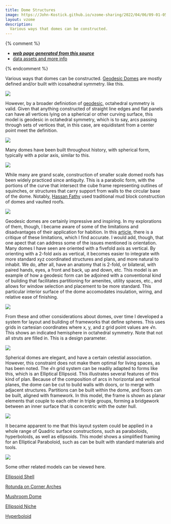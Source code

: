 ```yaml
---
title: Dome Structures
image: https://John-Kostick.github.io/vzome-sharing/2022/04/06/09-01-05-30-gon-field-geodesicvZome/30-gon-field-geodesicvZome.png
layout: vzome
description:
  Various ways that domes can be constructed. 
---
```


{% comment %}
 - [***web page generated from this source***][post]
 - [data assets and more info][github]

[post]: <https://John-Kostick.github.io/vzome-sharing/2022/04/06/30-gon-field-geodesicvZome-09-01-05.html>
[github]: <https://github.com/John-Kostick/vzome-sharing/tree/main/2022/04/06/09-01-05-30-gon-field-geodesicvZome/>
{% endcomment %}

  Various ways that domes can be constructed. [Geodesic Domes](https://en.wikipedia.org/wiki/Geodesic_dome) are mostly defined and/or built with icosahedral symmetry. like this.

<vzome-viewer style="width: 100%; height: 100vh;"
       src="https://John-Kostick.github.io/vzome-sharing/2022/04/06/09-01-05-30-gon-field-geodesicvZome/30-gon-field-geodesicvZome.vZome" >
  <img src="https://John-Kostick.github.io/vzome-sharing/2022/04/06/09-01-05-30-gon-field-geodesicvZome/30-gon-field-geodesicvZome.png" />
</vzome-viewer>

 However, by a broader definiotion of [geodesic](https://www.lexico.com/en/definition/geodesic), octahedral symmetry is valid.  Given that anything constructed of straight line edges and flat panels can have all vertices lying on a spherical or other curving surface, this model is geodesic in octahedral symmetry, which is to say, arcs passing through sets of vertices that, in this case, are equidistant from a center point meet the definition.  
  
<vzome-viewer style="width: 100%; height: 65vh;"
       src="https://John-Kostick.github.io/vzome-sharing/2022/03/15/12-18-15-60-gon field-Octahedral-Dome/60-gon field-Octahedral-Dome.vZome" >
  <img src="https://John-Kostick.github.io/vzome-sharing/2022/03/15/12-18-15-60-gon field-Octahedral-Dome/60-gon field-Octahedral-Dome.png" />
</vzome-viewer>

Many domes have been built throughout history, with spherical form, typically with a polar axis, similar to this.

<vzome-viewer style="width: 100%; height: 65vh;"
       src="https://John-Kostick.github.io/vzome-sharing/2022/03/16/11-57-40-32-gon-octa-sphere-3vZome/32-gon-octa-sphere-3vZome.vZome" >
  <img src="https://John-Kostick.github.io/vzome-sharing/2022/03/16/11-57-40-32-gon-octa-sphere-3vZome/32-gon-octa-sphere-3vZome.png" />
</vzome-viewer>

While many are grand scale, construction of smaller scale domed roofs has been widely practiced since antiquity.  This is a parabolic form, with the portions of the curve that intersect the cube frame representing outlines of squinches, or structures that carry support from walls to the circular base  of the dome.  Notably, [Hassan Fathy](https://en.wikipedia.org/wiki/Hassan_Fathy) used traditional mud block construction of domes and vaulted roofs.

<vzome-viewer style="width: 100%; height: 65vh;"
       src="https://John-Kostick.github.io/vzome-sharing/2022/03/21/12-50-59-60-gon field-Paraboloid dome/60-gon field-Paraboloid dome.vZome" >
  <img src="https://John-Kostick.github.io/vzome-sharing/2022/03/21/12-50-59-60-gon field-Paraboloid dome/60-gon field-Paraboloid dome.png" />
</vzome-viewer>

Geodesic domes are certainly impressive and inspiring.  In my explorations of them, though, I became aware of some of the limitations and disadvantages of their application for habition.  In this [article](https://en.wikipedia.org/wiki/Geodesic_dome), there is a critique of these limitations, which I find accurate.  I would add, though, that one apect that can address some of the issues mentioned is orientation.  Many domes I have seen are oriented with a fivefold axis as vertical.  By orienting with a 2-fold axis as vertical, it becomes easier to integrate  with more standard xyz coordinated structures and plans, and more natural to inhabit.  We do, after all, have an anatomy that is 2-fold, or bilateral, with paired hands, eyes, a front and back, up and down, etc.  This model is an example of how a geodesic form can be adjoined with a conventional kind of building that facilitates partitioning for amenites, utility spaces, etc., and allows for window selection and placement to be more standard.  This particular interior surface of the dome accomodates insulation, wiring, and relative ease of finishing.  

<vzome-viewer style="width: 100%; height: 65vh;"
       src="https://John-Kostick.github.io/vzome-sharing/2022/02/12/20-13-26-Geodesic-on-cube-vZome/Geodesic-on-cube-vZome.vZome" >
  <img src="https://John-Kostick.github.io/vzome-sharing/2022/02/12/20-13-26-Geodesic-on-cube-vZome/Geodesic-on-cube-vZome.png" />
</vzome-viewer>

From these and other considerations about domes, over time I developed a system for layout and building of frameworks that define spheres.  This uses grids in cartesian coordinates where x, y, and z grid point values are √n.  This shows an indicated hemisphere in octahedral symmetry.  Note that not all struts are filled in.  This is a design parameter.

<vzome-viewer style="width: 100%; height: 65vh;"
       src="https://John-Kostick.github.io/vzome-sharing/2022/04/06/13-22-19-Spherical-Octant/Spherical-Octant.vZome" >
  <img src="https://John-Kostick.github.io/vzome-sharing/2022/04/06/13-22-19-Spherical-Octant/Spherical-Octant.png" />
</vzome-viewer>

Spherical domes are elegant, and have a certain celestial association.  However, this constraint does not make them optimal for living spaces, as has been noted.  The √n grid system can be readily adapted to forms like this, which is an Elliptical Ellipsoid.  This illustrates several features of this kind of plan.  Because of the composition of arcs in horizontal and vertical planes, the dome can be cut to build walls with doors, or to merge with adjacent structures.  Partitions can be built within the dome, and floors can be built, aligned with framework.  In this model, the frame is shown as planar elements that couple to each other in triple groups, forming a bridgework between an inner surface that is concentric with the outer hull.  

<vzome-viewer style="width: 100%; height: 65vh;"
       src="https://John-Kostick.github.io/vzome-sharing/2022/04/06/13-47-57-Elliptical-EllipsoidvZome/Elliptical-EllipsoidvZome.vZome" >
  <img src="https://John-Kostick.github.io/vzome-sharing/2022/04/06/13-47-57-Elliptical-EllipsoidvZome/Elliptical-EllipsoidvZome.png" />
</vzome-viewer>

It became apparent to me that this layout system could be applied in a whole range of Quadric surface constructions, such as paraboloids, hyperboloids, as well as ellipsoids.  This model shows a simplified framing for an Elliptical Paraboloid, such as can be built with standard materials and tools.  

<vzome-viewer style="width: 100%; height: 65vh;"
       src="https://John-Kostick.github.io/vzome-sharing/2022/04/06/14-16-20-Elliptical-Paraboloid-Frame-2/Elliptical-Paraboloid-Frame-2.vZome" >
  <img src="https://John-Kostick.github.io/vzome-sharing/2022/04/06/14-16-20-Elliptical-Paraboloid-Frame-2/Elliptical-Paraboloid-Frame-2.png" />
</vzome-viewer>

Some other related models can be viewed here.

[Ellipsoid Shell](https://skfb.ly/opoGE)

[Rotunda on Corner Arches](https://skfb.ly/ooIwO)

[Mushroom Dome](https://skfb.ly/o7799)

[Ellipsoid Niche](https://skfb.ly/ooNKL)

[Hyperboloid](https://skfb.ly/ooIUX)


